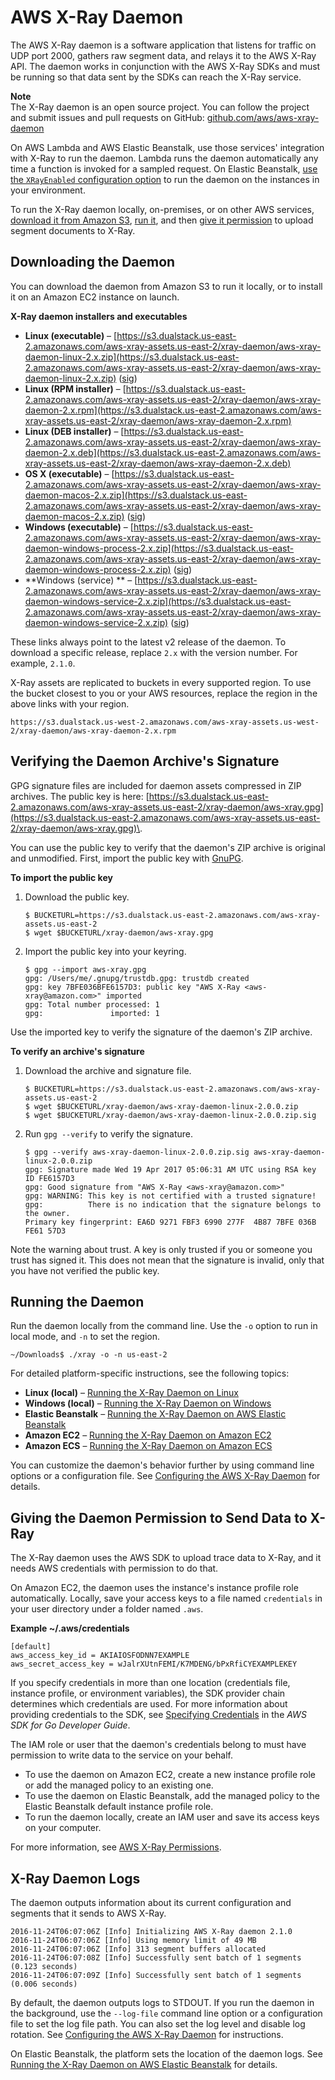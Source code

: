# AWS X\-Ray Daemon<a name="xray-daemon"></a>

The AWS X\-Ray daemon is a software application that listens for traffic on UDP port 2000, gathers raw segment data, and relays it to the AWS X\-Ray API\. The daemon works in conjunction with the AWS X\-Ray SDKs and must be running so that data sent by the SDKs can reach the X\-Ray service\.

**Note**  
The X\-Ray daemon is an open source project\. You can follow the project and submit issues and pull requests on GitHub: [github\.com/aws/aws\-xray\-daemon](https://github.com/aws/aws-xray-daemon)

On AWS Lambda and AWS Elastic Beanstalk, use those services' integration with X\-Ray to run the daemon\. Lambda runs the daemon automatically any time a function is invoked for a sampled request\. On Elastic Beanstalk, [use the `XRayEnabled` configuration option](xray-daemon-beanstalk.md) to run the daemon on the instances in your environment\.

To run the X\-Ray daemon locally, on\-premises, or on other AWS services, [download it from Amazon S3](#xray-daemon-downloading), [run it](#xray-daemon-running), and then [give it permission](#xray-daemon-permissions) to upload segment documents to X\-Ray\.

## Downloading the Daemon<a name="xray-daemon-downloading"></a>

You can download the daemon from Amazon S3 to run it locally, or to install it on an Amazon EC2 instance on launch\.

**X\-Ray daemon installers and executables**
+ **Linux \(executable\)** – [https://s3.dualstack.us-east-2.amazonaws.com/aws-xray-assets.us-east-2/xray-daemon/aws-xray-daemon-linux-2.x.zip](https://s3.dualstack.us-east-2.amazonaws.com/aws-xray-assets.us-east-2/xray-daemon/aws-xray-daemon-linux-2.x.zip) \([sig](https://s3.dualstack.us-east-2.amazonaws.com/aws-xray-assets.us-east-2/xray-daemon/aws-xray-daemon-linux-2.x.zip.sig)\)
+ **Linux \(RPM installer\)** – [https://s3.dualstack.us-east-2.amazonaws.com/aws-xray-assets.us-east-2/xray-daemon/aws-xray-daemon-2.x.rpm](https://s3.dualstack.us-east-2.amazonaws.com/aws-xray-assets.us-east-2/xray-daemon/aws-xray-daemon-2.x.rpm)
+ **Linux \(DEB installer\)** – [https://s3.dualstack.us-east-2.amazonaws.com/aws-xray-assets.us-east-2/xray-daemon/aws-xray-daemon-2.x.deb](https://s3.dualstack.us-east-2.amazonaws.com/aws-xray-assets.us-east-2/xray-daemon/aws-xray-daemon-2.x.deb)
+ **OS X \(executable\)** – [https://s3.dualstack.us-east-2.amazonaws.com/aws-xray-assets.us-east-2/xray-daemon/aws-xray-daemon-macos-2.x.zip](https://s3.dualstack.us-east-2.amazonaws.com/aws-xray-assets.us-east-2/xray-daemon/aws-xray-daemon-macos-2.x.zip) \([sig](https://s3.dualstack.us-east-2.amazonaws.com/aws-xray-assets.us-east-2/xray-daemon/aws-xray-daemon-macos-2.x.zip.sig)\) 
+ **Windows \(executable\)** – [https://s3.dualstack.us-east-2.amazonaws.com/aws-xray-assets.us-east-2/xray-daemon/aws-xray-daemon-windows-process-2.x.zip](https://s3.dualstack.us-east-2.amazonaws.com/aws-xray-assets.us-east-2/xray-daemon/aws-xray-daemon-windows-process-2.x.zip) \([sig](https://s3.dualstack.us-east-2.amazonaws.com/aws-xray-assets.us-east-2/xray-daemon/aws-xray-daemon-windows-process-2.x.zip.sig)\)
+ **Windows \(service\) ** – [https://s3.dualstack.us-east-2.amazonaws.com/aws-xray-assets.us-east-2/xray-daemon/aws-xray-daemon-windows-service-2.x.zip](https://s3.dualstack.us-east-2.amazonaws.com/aws-xray-assets.us-east-2/xray-daemon/aws-xray-daemon-windows-service-2.x.zip) \([sig](https://s3.dualstack.us-east-2.amazonaws.com/aws-xray-assets.us-east-2/xray-daemon/aws-xray-daemon-windows-service-2.x.zip.sig)\)

These links always point to the latest v2 release of the daemon\. To download a specific release, replace `2.x` with the version number\. For example, `2.1.0`\.

X\-Ray assets are replicated to buckets in every supported region\. To use the bucket closest to you or your AWS resources, replace the region in the above links with your region\.

```
https://s3.dualstack.us-west-2.amazonaws.com/aws-xray-assets.us-west-2/xray-daemon/aws-xray-daemon-2.x.rpm
```

## Verifying the Daemon Archive's Signature<a name="xray-daemon-signature"></a>

GPG signature files are included for daemon assets compressed in ZIP archives\. The public key is here: [https://s3.dualstack.us-east-2.amazonaws.com/aws-xray-assets.us-east-2/xray-daemon/aws-xray.gpg](https://s3.dualstack.us-east-2.amazonaws.com/aws-xray-assets.us-east-2/xray-daemon/aws-xray.gpg)\.

You can use the public key to verify that the daemon's ZIP archive is original and unmodified\. First, import the public key with [GnuPG](https://gnupg.org/index.html)\.

**To import the public key**

1. Download the public key\.

   ```
   $ BUCKETURL=https://s3.dualstack.us-east-2.amazonaws.com/aws-xray-assets.us-east-2
   $ wget $BUCKETURL/xray-daemon/aws-xray.gpg
   ```

1. Import the public key into your keyring\.

   ```
   $ gpg --import aws-xray.gpg
   gpg: /Users/me/.gnupg/trustdb.gpg: trustdb created
   gpg: key 7BFE036BFE6157D3: public key "AWS X-Ray <aws-xray@amazon.com>" imported
   gpg: Total number processed: 1
   gpg:               imported: 1
   ```

Use the imported key to verify the signature of the daemon's ZIP archive\.

**To verify an archive's signature**

1. Download the archive and signature file\.

   ```
   $ BUCKETURL=https://s3.dualstack.us-east-2.amazonaws.com/aws-xray-assets.us-east-2
   $ wget $BUCKETURL/xray-daemon/aws-xray-daemon-linux-2.0.0.zip
   $ wget $BUCKETURL/xray-daemon/aws-xray-daemon-linux-2.0.0.zip.sig
   ```

1. Run `gpg --verify` to verify the signature\.

   ```
   $ gpg --verify aws-xray-daemon-linux-2.0.0.zip.sig aws-xray-daemon-linux-2.0.0.zip
   gpg: Signature made Wed 19 Apr 2017 05:06:31 AM UTC using RSA key ID FE6157D3
   gpg: Good signature from "AWS X-Ray <aws-xray@amazon.com>"
   gpg: WARNING: This key is not certified with a trusted signature!
   gpg:          There is no indication that the signature belongs to the owner.
   Primary key fingerprint: EA6D 9271 FBF3 6990 277F  4B87 7BFE 036B FE61 57D3
   ```

Note the warning about trust\. A key is only trusted if you or someone you trust has signed it\. This does not mean that the signature is invalid, only that you have not verified the public key\.

## Running the Daemon<a name="xray-daemon-running"></a>

Run the daemon locally from the command line\. Use the `-o` option to run in local mode, and `-n` to set the region\.

```
~/Downloads$ ./xray -o -n us-east-2
```

For detailed platform\-specific instructions, see the following topics:
+ **Linux \(local\)** – [Running the X\-Ray Daemon on Linux](xray-daemon-local.md#xray-daemon-local-linux)
+ **Windows \(local\)** – [Running the X\-Ray Daemon on Windows](xray-daemon-local.md#xray-daemon-local-windows)
+ **Elastic Beanstalk** – [Running the X\-Ray Daemon on AWS Elastic Beanstalk](xray-daemon-beanstalk.md)
+ **Amazon EC2** – [Running the X\-Ray Daemon on Amazon EC2](xray-daemon-ec2.md)
+ **Amazon ECS** – [Running the X\-Ray Daemon on Amazon ECS](xray-daemon-ecs.md)

You can customize the daemon's behavior further by using command line options or a configuration file\. See [Configuring the AWS X\-Ray Daemon](xray-daemon-configuration.md) for details\.

## Giving the Daemon Permission to Send Data to X\-Ray<a name="xray-daemon-permissions"></a>

The X\-Ray daemon uses the AWS SDK to upload trace data to X\-Ray, and it needs AWS credentials with permission to do that\.

On Amazon EC2, the daemon uses the instance's instance profile role automatically\. Locally, save your access keys to a file named `credentials` in your user directory under a folder named `.aws`\.

**Example \~/\.aws/credentials**  

```
[default]
aws_access_key_id = AKIAIOSFODNN7EXAMPLE
aws_secret_access_key = wJalrXUtnFEMI/K7MDENG/bPxRfiCYEXAMPLEKEY
```

If you specify credentials in more than one location \(credentials file, instance profile, or environment variables\), the SDK provider chain determines which credentials are used\. For more information about providing credentials to the SDK, see [Specifying Credentials](http://docs.aws.amazon.com/sdk-for-go/v1/developer-guide/configuring-sdk.html#specifying-credentials) in the *AWS SDK for Go Developer Guide*\.

The IAM role or user that the daemon's credentials belong to must have permission to write data to the service on your behalf\.
+ To use the daemon on Amazon EC2, create a new instance profile role or add the managed policy to an existing one\.
+ To use the daemon on Elastic Beanstalk, add the managed policy to the Elastic Beanstalk default instance profile role\.
+ To run the daemon locally, create an IAM user and save its access keys on your computer\.

For more information, see [AWS X\-Ray Permissions](xray-permissions.md)\.

## X\-Ray Daemon Logs<a name="xray-daemon-logging"></a>

The daemon outputs information about its current configuration and segments that it sends to AWS X\-Ray\.

```
2016-11-24T06:07:06Z [Info] Initializing AWS X-Ray daemon 2.1.0
2016-11-24T06:07:06Z [Info] Using memory limit of 49 MB
2016-11-24T06:07:06Z [Info] 313 segment buffers allocated
2016-11-24T06:07:08Z [Info] Successfully sent batch of 1 segments (0.123 seconds)
2016-11-24T06:07:09Z [Info] Successfully sent batch of 1 segments (0.006 seconds)
```

By default, the daemon outputs logs to STDOUT\. If you run the daemon in the background, use the `--log-file` command line option or a configuration file to set the log file path\. You can also set the log level and disable log rotation\. See [Configuring the AWS X\-Ray Daemon](xray-daemon-configuration.md) for instructions\.

On Elastic Beanstalk, the platform sets the location of the daemon logs\. See [Running the X\-Ray Daemon on AWS Elastic Beanstalk](xray-daemon-beanstalk.md) for details\.